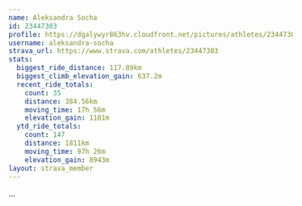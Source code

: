 ```yaml
---
name: Aleksandra Socha
id: 23447303
profile: https://dgalywyr863hv.cloudfront.net/pictures/athletes/23447303/14745546/4/large.jpg
username: aleksandra-socha
strava_url: https://www.strava.com/athletes/23447303
stats:
  biggest_ride_distance: 117.89km
  biggest_climb_elevation_gain: 637.2m
  recent_ride_totals:
    count: 35
    distance: 384.56km
    moving_time: 17h 56m
    elevation_gain: 1181m
  ytd_ride_totals:
    count: 147
    distance: 1811km
    moving_time: 97h 26m
    elevation_gain: 8943m
layout: strava_member
--- 
```

...
